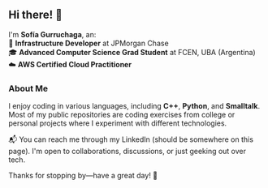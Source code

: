 ## Hi there! 👋  

I'm **Sofía Gurruchaga**, an:  
🚀 **Infrastructure Developer** at JPMorgan Chase  
🎓 **Advanced Computer Science Grad Student** at FCEN, UBA (Argentina)  
☁️ **AWS Certified Cloud Practitioner**  

### About Me  
I enjoy coding in various languages, including **C++**, **Python**, and **Smalltalk**. Most of my public repositories are coding exercises from college or personal projects where I experiment with different technologies.   

📬 You can reach me through my LinkedIn (should be somewhere on this page). I'm open to collaborations, discussions, or just geeking out over tech.  

Thanks for stopping by—have a great day! 🚀  
